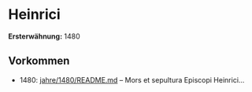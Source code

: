# Heinrici

**Ersterwähnung:** 1480

## Vorkommen
- 1480: [jahre/1480/README.md](../jahre/1480/README.md) – Mors et sepultura Episcopi Heinrici...
